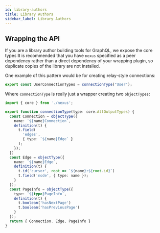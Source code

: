 ```yaml
---
id: library-authors
title: Library Authors
sidebar_label: Library Authors
---
```


## Wrapping the API

If you are a library author building tools for GraphQL, we expose the core types It is recommended that you have `nexus` specified as a peer dependency rather than a direct dependency of your wrapping plugin, so duplicate copies of the library are not installed.

One example of this pattern would be for creating relay-style connections:

```ts
export const UserConnectionTypes = connectionType("User");
```

Where `connectionType` is really just a wrapper creating two `objectTypes`:

```ts
import { core } from './nexus';

export function connectionType(type: core.AllOutputTypes) {
  const Connection = objectType({
    name: `${name}Connection`,
    definition(t) {
      t.field(
        'edges',
        { type: `${name}Edge` }
      );
    });
  })
  const Edge = objectType({
    name: `${name}Edge`,
    definition(t) {
      t.id('cursor', root => `${name}:${root.id}`)
      t.field('node', { type: name });
    }
  });
  const PageInfo = objectType({
    type: `${type}PageInfo`,
    definition(t) {
      t.boolean('hasNextPage')
      t.boolean('hasPreviousPage')
    }
  });
  return { Connection, Edge, PageInfo }
}
```
